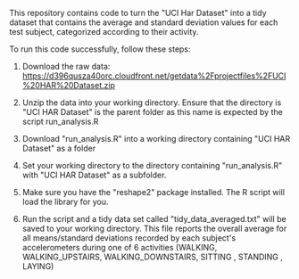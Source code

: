 This repository contains code to turn the "UCI Har Dataset" into a tidy dataset that contains the average and standard deviation values for each test subject, categorized according to their activity.

To run this code successfully, follow these steps:

1. Download the raw data: https://d396qusza40orc.cloudfront.net/getdata%2Fprojectfiles%2FUCI%20HAR%20Dataset.zip

2. Unzip the data into your working directory.  Ensure that the directory is "UCI HAR Dataset" is the parent folder as this name is expected by the script run_analysis.R

3. Download "run_analysis.R" into a working directory containing "UCI HAR Dataset" as a folder

4. Set your working directory to the directory containing "run_analysis.R" with "UCI HAR Dataset" as a subfolder.

5. Make sure you have the "reshape2" package installed.  The R script will load the library for you.

6. Run the script and a tidy data set called "tidy_data_averaged.txt" will be saved to your working directory.  This file reports the overall average for all means/standard deviations recorded by each subject's accelerometers during one of 6 activities (WALKING,
 WALKING_UPSTAIRS, WALKING_DOWNSTAIRS, SITTING
, STANDING
, LAYING)
